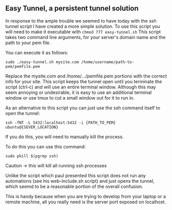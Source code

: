 <h2>Easy Tunnel, a persistent tunnel solution</h2>

In response to the ample trouble we seemed to have today with the ssh tunnel script I have created a more simple solution.
To use this script you will need to make it executable with ```chmod 777 easy-tunnel.sh```
This script takes two command line arguments, for your server's domain name and the path to your pem file.

You can execute it as follows:
```
sudo ./easy-tunnel.sh mysite.com /home/username/path-to-pem/pemfile.pem
```

Replace the mysite.com and /home/.../pemfile.pem portions with the correct info for your site.
This script keeps the tunnel open until you terminate the script (ctrl-c) and will use an entire terminal window.
Although this may seem annoying or undesirable, it is easy to use an additional terminal window or use tmux to cut a small window out for it to run in.

As an alternative to this script you can just use the ssh command itself to open the tunnel:
```
ssh -fNT -L 5432:localhost:5432 -i {PATH_TO_PEM} ubuntu@{SEVER_LOCATION}
```
If you do this, you will need to manually kill the process.

To do this you can use this command:
```
sudo pkill $(pgrep ssh)
```
Caution -> this will kill all running ssh processes

Unlike the script which paul presented this script does not run any automations (see his web-include.sh script) and just opens the tunnel, which seemd to be a reasonable portion of the overall confusion.

This is handy because when you are trying to develop from your laptop or a remote machine, all you really need is the server port exposed on localhost.
